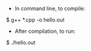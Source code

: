 - In command line, to compile:

$ g++ *.cpp -o hello.out


- After compilation, to run:

$ ./hello.out
